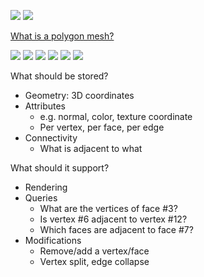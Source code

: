 ![](../../figures/aap1.png)
![](../../figures/aap2.png)

[What is a polygon mesh?](https://conceptartempire.com/polygon-mesh/)

![](../../figures/aap3.png)
![](../../figures/aap4.png)
![](../../figures/aap5.png)
![](../../figures/aap6.png)
![](../../figures/aap7.png)
![](../../figures/aap8.png)


What should be stored?

  - Geometry: 3D coordinates
  - Attributes
    - e.g. normal, color, texture coordinate
    - Per vertex, per face, per edge
  - Connectivity
    - What is adjacent to what

What should it support?
  - Rendering
  - Queries
    - What are the vertices of face #3?
    - Is vertex #6 adjacent to vertex #12?
    - Which faces are adjacent to face #7?
  - Modifications
    - Remove/add a vertex/face
    - Vertex split, edge collapse
